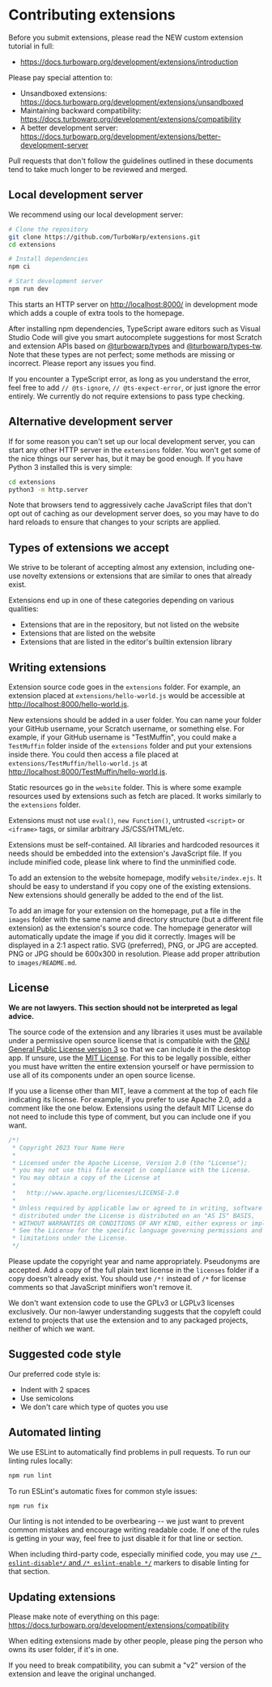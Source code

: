 # Contributing extensions

Before you submit extensions, please read the NEW custom extension tutorial in full:

 - https://docs.turbowarp.org/development/extensions/introduction

Please pay special attention to:

 - Unsandboxed extensions: https://docs.turbowarp.org/development/extensions/unsandboxed
 - Maintaining backward compatibility: https://docs.turbowarp.org/development/extensions/compatibility
 - A better development server: https://docs.turbowarp.org/development/extensions/better-development-server

Pull requests that don't follow the guidelines outlined in these documents tend to take much longer to be reviewed and merged.

## Local development server

We recommend using our local development server:

```bash
# Clone the repository
git clone https://github.com/TurboWarp/extensions.git
cd extensions

# Install dependencies
npm ci

# Start development server
npm run dev
```

This starts an HTTP server on [http://localhost:8000/](http://localhost:8000/) in development mode which adds a couple of extra tools to the homepage.

After installing npm dependencies, TypeScript aware editors such as Visual Studio Code will give you smart autocomplete suggestions for most Scratch and extension APIs based on [@turbowarp/types](https://github.com/TurboWarp/types) and [@turbowarp/types-tw](https://github.com/TurboWarp/types-tw). Note that these types are not perfect; some methods are missing or incorrect. Please report any issues you find.

If you encounter a TypeScript error, as long as you understand the error, feel free to add `// @ts-ignore`, `// @ts-expect-error`, or just ignore the error entirely. We currently do not require extensions to pass type checking.

## Alternative development server

If for some reason you can't set up our local development server, you can start any other HTTP server in the `extensions` folder. You won't get some of the nice things our server has, but it may be good enough. If you have Python 3 installed this is very simple:

```bash
cd extensions
python3 -m http.server
```

Note that browsers tend to aggressively cache JavaScript files that don't opt out of caching as our development server does, so you may have to do hard reloads to ensure that changes to your scripts are applied.

## Types of extensions we accept

We strive to be tolerant of accepting almost any extension, including one-use novelty extensions or extensions that are similar to ones that already exist.

Extensions end up in one of these categories depending on various qualities:

 - Extensions that are in the repository, but not listed on the website
 - Extensions that are listed on the website
 - Extensions that are listed in the editor's builtin extension library

## Writing extensions

Extension source code goes in the `extensions` folder. For example, an extension placed at `extensions/hello-world.js` would be accessible at [http://localhost:8000/hello-world.js](http://localhost:8000/hello-world.js).

New extensions should be added in a user folder. You can name your folder your GitHub username, your Scratch username, or something else. For example, if your GitHub username is "TestMuffin", you could make a `TestMuffin` folder inside of the `extensions` folder and put your extensions inside there. You could then access a file placed at `extensions/TestMuffin/hello-world.js` at [http://localhost:8000/TestMuffin/hello-world.js](http://localhost:8000/TestMuffin/hello-world.js).

Static resources go in the `website` folder. This is where some example resources used by extensions such as fetch are placed. It works similarly to the `extensions` folder.

Extensions must not use `eval()`, `new Function()`, untrusted `<script>` or `<iframe>` tags, or similar arbitrary JS/CSS/HTML/etc.

Extensions must be self-contained. All libraries and hardcoded resources it needs should be embedded into the extension's JavaScript file. If you include minified code, please link where to find the unminified code.

To add an extension to the website homepage, modify `website/index.ejs`. It should be easy to understand if you copy one of the existing extensions. New extensions should generally be added to the end of the list.

To add an image for your extension on the homepage, put a file in the `images` folder with the same name and directory structure (but a different file extension) as the extension's source code. The homepage generator will automatically update the image if you did it correctly. Images will be displayed in a 2:1 aspect ratio. SVG (preferred), PNG, or JPG are accepted. PNG or JPG should be 600x300 in resolution. Please add proper attribution to `images/README.md`.

## License

**We are not lawyers. This section should not be interpreted as legal advice.**

The source code of the extension and any libraries it uses must be available under a permissive open source license that is compatible with the [GNU General Public License version 3](licenses/GPL-3.0.txt) so that we can include it in the desktop app. If unsure, use the [MIT License](licenses/MIT.txt). For this to be legally possible, either you must have written the entire extension yourself or have permission to use all of its components under an open source license.

If you use a license other than MIT, leave a comment at the top of each file indicating its license. For example, if you prefer to use Apache 2.0, add a comment like the one below. Extensions using the default MIT License do not need to include this type of comment, but you can include one if you want.

```js
/*!
 * Copyright 2023 Your Name Here
 * 
 * Licensed under the Apache License, Version 2.0 (the "License");
 * you may not use this file except in compliance with the License.
 * You may obtain a copy of the License at
 *
 *   http://www.apache.org/licenses/LICENSE-2.0
 * 
 * Unless required by applicable law or agreed to in writing, software
 * distributed under the License is distributed on an "AS IS" BASIS,
 * WITHOUT WARRANTIES OR CONDITIONS OF ANY KIND, either express or implied.
 * See the License for the specific language governing permissions and
 * limitations under the License.
 */
```

Please update the copyright year and name appropriately. Pseudonyms are accepted. Add a copy of the full plain text license in the `licenses` folder if a copy doesn't already exist. You should use `/*!` instead of `/*` for license comments so that JavaScript minifiers won't remove it.

We don't want extension code to use the GPLv3 or LGPLv3 licenses exclusively. Our non-lawyer understanding suggests that the copyleft could extend to projects that use the extension and to any packaged projects, neither of which we want.

## Suggested code style

Our preferred code style is:

 - Indent with 2 spaces
 - Use semicolons
 - We don't care which type of quotes you use

## Automated linting

We use ESLint to automatically find problems in pull requests. To run our linting rules locally:

```bash
npm run lint
```

To run ESLint's automatic fixes for common style issues:

```bash
npm run fix
```

Our linting is not intended to be overbearing -- we just want to prevent common mistakes and encourage writing readable code. If one of the rules is getting in your way, feel free to just disable it for that line or section.

When including third-party code, especially minified code, you may use [`/* eslint-disable*/` and `/* eslint-enable */`](https://eslint.org/docs/latest/user-guide/configuring/rules#disabling-rules) markers to disable linting for that section.

## Updating extensions

Please make note of everything on this page: https://docs.turbowarp.org/development/extensions/compatibility

When editing extensions made by other people, please ping the person who owns its user folder, if it's in one.

If you need to break compatibility, you can submit a "v2" version of the extension and leave the original unchanged.

